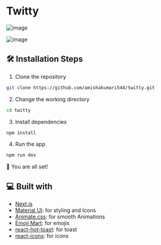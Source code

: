 # Twitty


![image](https://user-images.githubusercontent.com/49230384/132884630-4ad80572-c9ed-4f07-b7f4-57aae70ad3e2.png)

![image](https://user-images.githubusercontent.com/49230384/132884751-3b3108c9-c2c3-443a-b856-aaf66bb8c57a.png)

## 🛠️ Installation Steps

1. Clone the repository

```bash
git clone https://github.com/amishakumari544/twitty.git
```

2. Change the working directory

```bash
cd twitty
```

3. Install dependencies

```bash
npm install
```

4. Run the app

```bash
npm run dev
```

🌟 You are all set!


## 💻 Built with

- [Next.js](https://nextjs.org/)
- [Material UI](http://material-ui.com/): for styling and Icons
- [Animate.css](https://animate.style/): for smooth Animations
- [Emoji Mart](https://www.npmjs.com/package/emoji-mart): for emojis
- [react-hot-toast](https://react-hot-toast.com/): for toast
- [react-icons](https://react-icons.github.io/react-icons/): for icons
